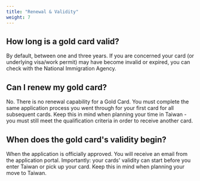 ```yaml
---
title: "Renewal & Validity"
weight: 7
---
```

<!--- (c) Tom Fifield, licensed under a
Creative Commons Attribution-NonCommercial-ShareAlike 4.0 International License. -->

## How long is a gold card valid?
By default, between one and three years. If you are concerned your card (or underlying visa/work
permit) may have become invalid or expired, you can check with the National Immigration Agency.

## Can I renew my gold card? 
No. There is no renewal capability for a Gold Card. You must complete the same application process
 you went through for your first card for all subsequent cards. Keep this in mind when planning your
 time in Taiwan - you must still meet the qualification criteria in order to receive another card.

## When does the gold card's validity begin?
When the application is officially approved. You will receive an email from the application portal.
 Importantly: your cards' validity can start before you enter Taiwan or pick up your card. Keep
 this in mind when planning your move to Taiwan.
